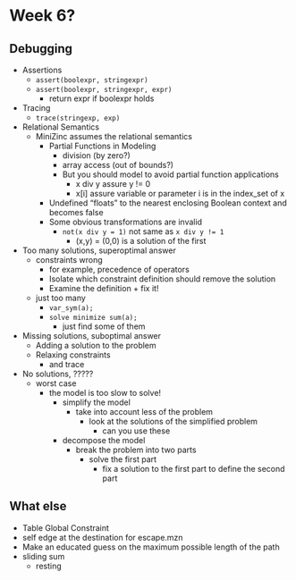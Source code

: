 # Week 6?
## Debugging
+ Assertions
    * `assert(boolexpr, stringexpr)`
    * `assert(boolexpr, stringexpr, expr)`
        - return expr if boolexpr holds
+ Tracing
    * `trace(stringexp, exp)`
+ Relational Semantics
    * MiniZinc assumes the relational semantics
        - Partial Functions in Modeling
            + division (by zero?)
            + array access (out of bounds?)
            + But you should model to avoid partial function applications
                * x div y assure y != 0
                * x[i] assure variable or parameter i is in the index_set of x
        - Undefined “floats” to the nearest enclosing Boolean context and becomes false
        - Some obvious transformations are invalid
            + `not(x div y = 1)` not same as `x div y != 1` 
                * (x,y) = (0,0) is a solution of the first
+ Too many solutions, superoptimal answer
    * constraints wrong
        - for example, precedence of operators
        - Isolate which constraint definition should remove the solution
        - Examine the definition + fix it!
    * just too many
        - `var_sym(a);`
        - `solve minimize sum(a);`
            + just find some of them
+ Missing solutions, suboptimal answer
    * Adding a solution to the problem
    * Relaxing constraints
        - and trace
+ No solutions, ?????
    * worst case
        - the model is too slow to solve!
            + simplify the model
                * take into account less of the problem
                    - look at the solutions of the simplified problem
                        + can you use these
            + decompose the model
                * break the problem into two parts
                    - solve the first part
                        + fix a solution to the first part to define the second part

## What else
+ Table Global Constraint
+ self edge at the destination for escape.mzn
+ Make an educated guess on the maximum possible length of the path
+ sliding sum
    * resting